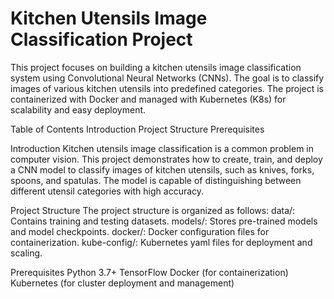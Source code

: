 # Kitchen Utensils Image Classification Project

This project focuses on building a kitchen utensils image classification system using Convolutional Neural Networks (CNNs). 
The goal is to classify images of various kitchen utensils into predefined categories. The project is containerized with Docker 
and managed with Kubernetes (K8s) for scalability and easy deployment.

Table of Contents 
Introduction
Project Structure
Prerequisites

Introduction
Kitchen utensils image classification is a common problem in computer vision. This project demonstrates how to create, train, 
and deploy a CNN model to classify images of kitchen utensils, such as knives, forks, spoons, and spatulas. The model is capable 
of distinguishing between different utensil categories with high accuracy.

Project Structure
The project structure is organized as follows:
data/: Contains training and testing datasets. 
models/: Stores pre-trained models and model checkpoints. 
docker/: Docker configuration files for containerization. 
kube-config/: Kubernetes yaml files for deployment and scaling.

Prerequisites 
Python 3.7+ 
TensorFlow 
Docker (for containerization) 
Kubernetes (for cluster deployment and management)
